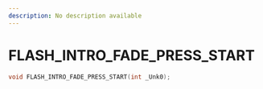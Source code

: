 ```yaml
---
description: No description available 
---
```


# FLASH_INTRO_FADE_PRESS_START

```cpp
void FLASH_INTRO_FADE_PRESS_START(int _Unk0);
```